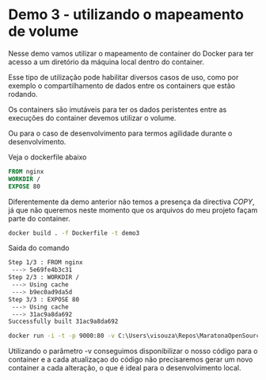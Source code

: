 # Demo 3 - utilizando o mapeamento de volume

Nesse demo vamos utilizar o mapeamento de container do Docker para ter acesso a um diretório da máquina local dentro do container.

Esse tipo de utilização pode habilitar diversos casos de uso, como por exemplo o compartilhamento de dados entre os containers que estão rodando. 

Os containers são imutáveis para ter os dados peristentes entre as execuções do container devemos utilizar o volume.

Ou para o caso de desenvolvimento para termos agilidade durante o desenvolvimento.

Veja o dockerfile abaixo
```dockerfile
FROM nginx
WORKDIR /
EXPOSE 80
```

Diferentemente da demo anterior não temos a presença da directiva *COPY*, já que não queremos neste momento que os arquivos do meu projeto façam parte do container.

```bash
docker build . -f Dockerfile -t demo3
```

Saida do comando
```bash
Step 1/3 : FROM nginx
 ---> 5e69fe4b3c31
Step 2/3 : WORKDIR /
 ---> Using cache
 ---> b9ec0ad9da5d
Step 3/3 : EXPOSE 80
 ---> Using cache
 ---> 31ac9a8da692
Successfully built 31ac9a8da692
```

```bash
docker run -i -t -p 9000:80 -v C:\Users\visouza\Repos\MaratonaOpenSourceAzure\Demo3\wwwroot:/usr/share/nginx/html demo3
```

Utilizando o parâmetro -v conseguimos disponibilizar o nosso código para o container e a cada atualizaçao do código não precisaremos gerar um novo container a cada alteração, o que é ideal para o desenvolvimento local.